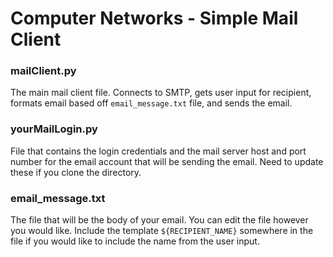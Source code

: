# Computer Networks - Simple Mail Client

### mailClient.py
The main mail client file. Connects to SMTP, gets user input for recipient, formats email based off `email_message.txt` file, and sends the email.

### yourMailLogin.py
File that contains the login credentials and the mail server host and port number for the email account that will be sending the email. Need to update these if you clone the directory.

### email_message.txt
The file that will be the body of your email. You can edit the file however you would like. Include the template `${RECIPIENT_NAME}` somewhere in the file if you would like to include the name from the user input.
